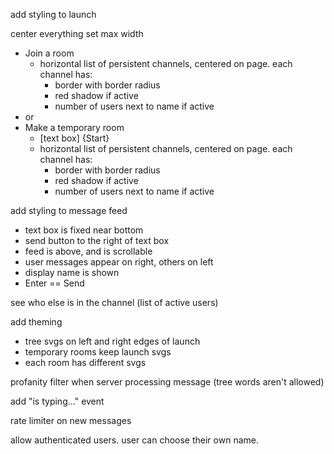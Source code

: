 add styling to launch

center everything
set max width
* Join a room
  * horizontal list of persistent channels, centered on page. each channel has:
    * border with border radius
    * red shadow if active
    * number of users next to name if active
* or
* Make a temporary room
  * [text box] {Start}
  * horizontal list of persistent channels, centered on page. each channel has:
    * border with border radius
    * red shadow if active
    * number of users next to name if active

add styling to message feed
* text box is fixed near bottom
* send button to the right of text box
* feed is above, and is scrollable
* user messages appear on right, others on left
* display name is shown
* Enter == Send

see who else is in the channel (list of active users)

add theming
* tree svgs on left and right edges of launch
* temporary rooms keep launch svgs
* each room has different svgs

profanity filter when server processing message (tree words aren't allowed)

add "is typing..." event

rate limiter on new messages

allow authenticated users. user can choose their own name.

